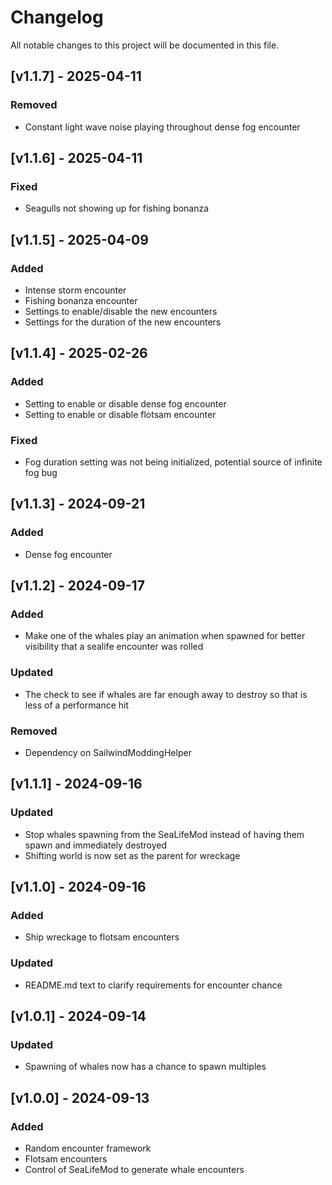 # Changelog

All notable changes to this project will be documented in this file.

## [v1.1.7] - 2025-04-11

### Removed
- Constant light wave noise playing throughout dense fog encounter

## [v1.1.6] - 2025-04-11

### Fixed
- Seagulls not showing up for fishing bonanza

## [v1.1.5] - 2025-04-09

### Added
- Intense storm encounter
- Fishing bonanza encounter
- Settings to enable/disable the new encounters
- Settings for the duration of the new encounters

## [v1.1.4] - 2025-02-26

### Added
- Setting to enable or disable dense fog encounter
- Setting to enable or disable flotsam encounter

### Fixed
- Fog duration setting was not being initialized, potential source of infinite fog bug

## [v1.1.3] - 2024-09-21

### Added
- Dense fog encounter

## [v1.1.2] - 2024-09-17

### Added
- Make one of the whales play an animation when spawned for better visibility that a sealife encounter was rolled

### Updated
- The check to see if whales are far enough away to destroy so that is less of a performance hit

### Removed
- Dependency on SailwindModdingHelper

## [v1.1.1] - 2024-09-16

### Updated
- Stop whales spawning from the SeaLifeMod instead of having them spawn and immediately destroyed
- Shifting world is now set as the parent for wreckage

## [v1.1.0] - 2024-09-16

### Added
- Ship wreckage to flotsam encounters

### Updated
- README.md text to clarify requirements for encounter chance

## [v1.0.1] - 2024-09-14

### Updated
- Spawning of whales now has a chance to spawn multiples

## [v1.0.0] - 2024-09-13

### Added
- Random encounter framework
- Flotsam encounters
- Control of SeaLifeMod to generate whale encounters
